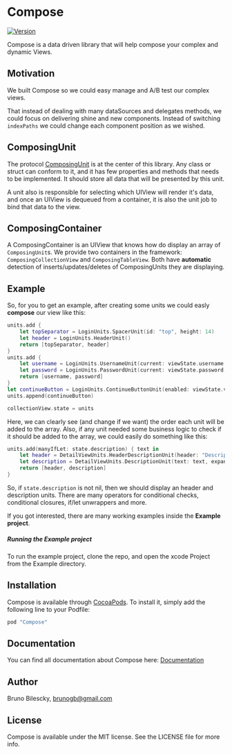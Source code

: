 # Compose
[![Version](https://img.shields.io/cocoapods/v/Compose.svg?style=flat)](http://cocoapods.org/pods/Compose)

Compose is a data driven library that will help compose your complex and dynamic Views.

## Motivation
We built Compose so we could easy manage and A/B test our complex views.

That instead of dealing with many dataSources and delegates methods, we could focus on delivering shine and new components. Instead of switching `indexPaths` we could change each component position as we wished.

## ComposingUnit
The protocol [ComposingUnit](https://vivareal.github.io/Compose/Protocols/ComposingUnit.html) is at the center of this library. Any class or struct can conform to it, and it has few properties and methods that needs to be implemented. It should store all data that will be presented by this unit. 

A unit also is responsible for selecting which UIView will render it's data, and once an UIView is dequeued from a container, it is also the unit job to bind that data to the view.

## ComposingContainer
A ComposingContainer is an UIView that knows how do display an array of `ComposingUnit`s. We provide two containers in the framework: `ComposingCollectionView` and `ComposingTableView`. Both have **automatic** detection of inserts/updates/deletes of ComposingUnits they are displaying.

## Example

So, for you to get an example, after creating some units we could easly **compose** our view like this:

```swift
units.add {
	let topSeparator = LoginUnits.SpacerUnit(id: "top", height: 14)
    let header = LoginUnits.HeaderUnit()
    return [topSeparator, header]
}
units.add {
	let username = LoginUnits.UsernameUnit(current: viewState.username, callback: updateUsername(newUsername:))
    let password = LoginUnits.PasswordUnit(current: viewState.password, callback: updatePassword(newPassword:))
    return [username, password]
}
let continueButton = LoginUnits.ContinueButtonUnit(enabled: viewState.validData, callback: doTryLogin)
units.append(continueButton)

collectionView.state = units
``` 
Here, we can clearly see (and change if we want) the order each unit will be added to the array. Also, if any unit needed some business logic to check if it should be added to the array, we could easily do something like this:

```swift
units.add(manyIfLet: state.description) { text in
	let header = DetailViewUnits.HeaderDescriptionUnit(header: "Description")
	let description = DetailViewUnits.DescriptionUnit(text: text, expanded: state.descriptionExpanded)
	return [header, description]
}
```
So, if `state.description` is not nil, then we should display an header and description units. There are many operators for conditional checks, conditional closures, if/let unwrappers and more.

If you got interested, there are many working examples inside the **Example project**.
##### Running the Example project
To run the example project, clone the repo, and open the xcode Project from the Example directory.

## Installation

Compose is available through [CocoaPods](http://cocoapods.org). To install
it, simply add the following line to your Podfile:

```ruby
pod "Compose"
```

## Documentation
You can find all documentation about Compose here: [Documentation](https://vivareal.github.io/Compose/index.html)

## Author

Bruno Bilescky, [brunogb@gmail.com](mailto:brunogb@gmail.com)

## License

Compose is available under the MIT license. See the LICENSE file for more info.
